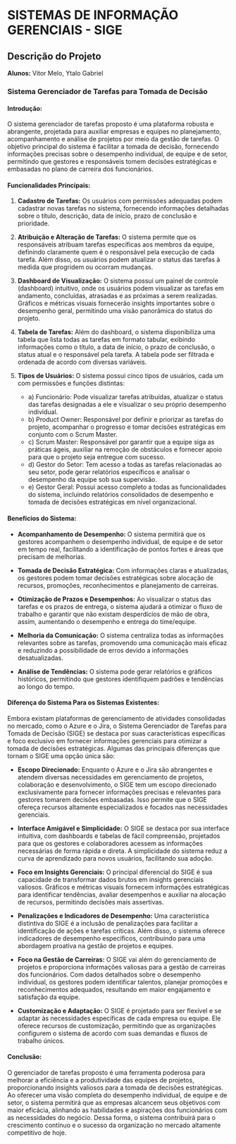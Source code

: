 # SISTEMAS DE INFORMAÇÃO GERENCIAIS - SIGE
## Descrição do Projeto

**Alunos:** Vitor Melo, Ytalo Gabriel

### Sistema Gerenciador de Tarefas para Tomada de Decisão

#### Introdução:

O sistema gerenciador de tarefas proposto é uma plataforma robusta e abrangente, projetada para auxiliar empresas e equipes no planejamento, acompanhamento e análise de projetos por meio da gestão de tarefas. O objetivo principal do sistema é facilitar a tomada de decisão, fornecendo informações precisas sobre o desempenho individual, de equipe e de setor, permitindo que gestores e responsáveis tomem decisões estratégicas e embasadas no plano de carreira dos funcionários.

#### Funcionalidades Principais:

1. **Cadastro de Tarefas:** Os usuários com permissões adequadas podem cadastrar novas tarefas no sistema, fornecendo informações detalhadas sobre o título, descrição, data de início, prazo de conclusão e prioridade.

2. **Atribuição e Alteração de Tarefas:** O sistema permite que os responsáveis atribuam tarefas específicas aos membros da equipe, definindo claramente quem é o responsável pela execução de cada tarefa. Além disso, os usuários podem atualizar o status das tarefas à medida que progridem ou ocorram mudanças.

3. **Dashboard de Visualização:** O sistema possui um painel de controle (dashboard) intuitivo, onde os usuários podem visualizar as tarefas em andamento, concluídas, atrasadas e as próximas a serem realizadas. Gráficos e métricas visuais fornecerão insights importantes sobre o desempenho geral, permitindo uma visão panorâmica do status do projeto.

4. **Tabela de Tarefas:** Além do dashboard, o sistema disponibiliza uma tabela que lista todas as tarefas em formato tabular, exibindo informações como o título, a data de início, o prazo de conclusão, o status atual e o responsável pela tarefa. A tabela pode ser filtrada e ordenada de acordo com diversas variáveis.

5. **Tipos de Usuários:** O sistema possui cinco tipos de usuários, cada um com permissões e funções distintas:
   - a) Funcionário: Pode visualizar tarefas atribuídas, atualizar o status das tarefas designadas a ele e visualizar o seu próprio desempenho individual.
   - b) Product Owner: Responsável por definir e priorizar as tarefas do projeto, acompanhar o progresso e tomar decisões estratégicas em conjunto com o Scrum Master.
   - c) Scrum Master: Responsável por garantir que a equipe siga as práticas ágeis, auxiliar na remoção de obstáculos e fornecer apoio para que o projeto seja entregue com sucesso.
   - d) Gestor do Setor: Tem acesso a todas as tarefas relacionadas ao seu setor, pode gerar relatórios específicos e analisar o desempenho da equipe sob sua supervisão.
   - e) Gestor Geral: Possui acesso completo a todas as funcionalidades do sistema, incluindo relatórios consolidados de desempenho e tomada de decisões estratégicas em nível organizacional.

#### Benefícios do Sistema:

- **Acompanhamento de Desempenho:** O sistema permitirá que os gestores acompanhem o desempenho individual, de equipe e de setor em tempo real, facilitando a identificação de pontos fortes e áreas que precisam de melhorias.

- **Tomada de Decisão Estratégica:** Com informações claras e atualizadas, os gestores podem tomar decisões estratégicas sobre alocação de recursos, promoções, reconhecimentos e planejamento de carreiras.

- **Otimização de Prazos e Desempenhos:** Ao visualizar o status das tarefas e os prazos de entrega, o sistema ajudará a otimizar o fluxo de trabalho e garantir que não existam desperdícios de mão de obra, assim, aumentando o desempenho e entrega do time/equipe.

- **Melhoria da Comunicação:** O sistema centraliza todas as informações relevantes sobre as tarefas, promovendo uma comunicação mais eficaz e reduzindo a possibilidade de erros devido a informações desatualizadas.

- **Análise de Tendências:** O sistema pode gerar relatórios e gráficos históricos, permitindo que gestores identifiquem padrões e tendências ao longo do tempo.

#### Diferença do Sistema Para os Sistemas Existentes:

Embora existam plataformas de gerenciamento de atividades consolidadas no mercado, como o Azure e o Jira, o Sistema Gerenciador de Tarefas para Tomada de Decisão (SIGE) se destaca por suas características específicas e foco exclusivo em fornecer informações gerenciais para otimizar a tomada de decisões estratégicas. Algumas das principais diferenças que tornam o SIGE uma opção única são:

- **Escopo Direcionado:** Enquanto o Azure e o Jira são abrangentes e atendem diversas necessidades em gerenciamento de projetos, colaboração e desenvolvimento, o SIGE tem um escopo direcionado exclusivamente para fornecer informações precisas e relevantes para gestores tomarem decisões embasadas. Isso permite que o SIGE ofereça recursos altamente especializados e focados nas necessidades gerenciais.

- **Interface Amigável e Simplicidade:** O SIGE se destaca por sua interface intuitiva, com dashboards e tabelas de fácil compreensão, projetados para que os gestores e colaboradores acessem as informações necessárias de forma rápida e direta. A simplicidade do sistema reduz a curva de aprendizado para novos usuários, facilitando sua adoção.

- **Foco em Insights Gerenciais:** O principal diferencial do SIGE é sua capacidade de transformar dados brutos em insights gerenciais valiosos. Gráficos e métricas visuais fornecem informações estratégicas para identificar tendências, avaliar desempenhos e auxiliar na alocação de recursos, permitindo decisões mais assertivas.

- **Penalizações e Indicadores de Desempenho:** Uma característica distintiva do SIGE é a inclusão de penalizações para facilitar a identificação de ações e tarefas críticas. Além disso, o sistema oferece indicadores de desempenho específicos, contribuindo para uma abordagem proativa na gestão de projetos e equipes.

- **Foco na Gestão de Carreiras:** O SIGE vai além do gerenciamento de projetos e proporciona informações valiosas para a gestão de carreiras dos funcionários. Com dados detalhados sobre o desempenho individual, os gestores podem identificar talentos, planejar promoções e reconhecimentos adequados, resultando em maior engajamento e satisfação da equipe.

- **Customização e Adaptação:** O SIGE é projetado para ser flexível e se adaptar às necessidades específicas de cada empresa ou equipe. Ele oferece recursos de customização, permitindo que as organizações configurem o sistema de acordo com suas demandas e fluxos de trabalho únicos.

#### Conclusão:

O gerenciador de tarefas proposto é uma ferramenta poderosa para melhorar a eficiência e a produtividade das equipes de projetos, proporcionando insights valiosos para a tomada de decisões estratégicas. Ao oferecer uma visão completa do desempenho individual, de equipe e de setor, o sistema permitirá que as empresas alcancem seus objetivos com maior eficácia, alinhando as habilidades e aspirações dos funcionários com as necessidades do negócio. Dessa forma, o sistema contribuirá para o crescimento contínuo e o sucesso da organização no mercado altamente competitivo de hoje.

